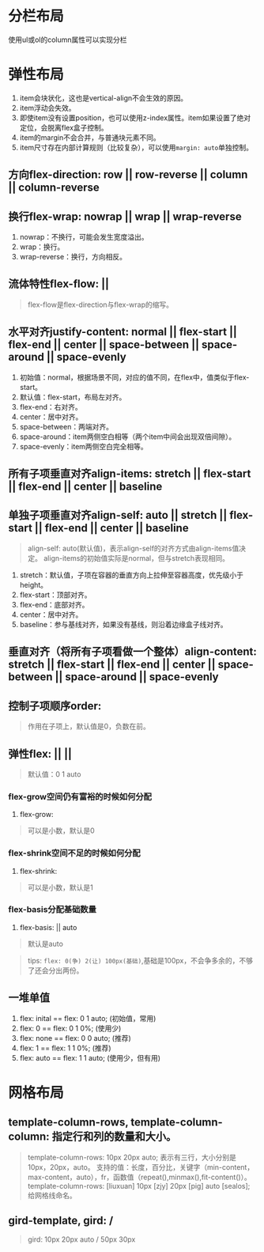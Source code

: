 # 分栏布局
使用ul或ol的column属性可以实现分栏

# 弹性布局
1. item会块状化，这也是vertical-align不会生效的原因。
2. item浮动会失效。
3. 即使item没有设置position，也可以使用z-index属性。item如果设置了绝对定位，会脱离flex盒子控制。
4. item的margin不会合并，与普通块元素不同。
5. item尺寸存在内部计算规则（比较复杂），可以使用`margin: auto`单独控制。

## 方向flex-direction: row || row-reverse || column || column-reverse

## 换行flex-wrap: nowrap || wrap || wrap-reverse
1. nowrap：不换行，可能会发生宽度溢出。
2. wrap：换行。
3. wrap-reverse：换行，方向相反。

## 流体特性flex-flow: <flex-direction> || <flex-wrap>
> flex-flow是flex-direction与flex-wrap的缩写。

## 水平对齐justify-content: normal || flex-start || flex-end || center || space-between || space-around || space-evenly
1. 初始值：normal，根据场景不同，对应的值不同，在flex中，值类似于flex-start。
2. 默认值：flex-start，布局左对齐。
3. flex-end：右对齐。
4. center：居中对齐。
5. space-between：两端对齐。
6. space-around：item两侧空白相等（两个item中间会出现双倍间隙）。
7. space-evenly：item两侧空白完全相等。

## 所有子项垂直对齐align-items: stretch || flex-start || flex-end || center || baseline
## 单独子项垂直对齐align-self: auto || stretch || flex-start || flex-end || center || baseline
> align-self: auto(默认值)，表示align-self的对齐方式由align-items值决定。
> align-items的初始值实际是normal，但与stretch表现相同。
1. stretch：默认值，子项在容器的垂直方向上拉伸至容器高度，优先级小于height。
2. flex-start：顶部对齐。
3. flex-end：底部对齐。
4. center：居中对齐。
5. baseline：参与基线对齐，如果没有基线，则沿着边缘盒子线对齐。

## 垂直对齐（将所有子项看做一个整体）align-content: stretch || flex-start || flex-end || center || space-between || space-around || space-evenly

## 控制子项顺序order: <integer>
> 作用在子项上，默认值是0，负数在前。

## 弹性flex: <flex-grow> || <flex-shrink> || <flex-basis>
> 默认值：0 1 auto
### flex-grow空间仍有富裕的时候如何分配
1. flex-grow: <number> 
> 可以是小数，默认是0
### flex-shrink空间不足的时候如何分配
1. flex-shrink: <number> 
> 可以是小数，默认是1
### flex-basis分配基础数量
1. flex-basis: <length> || auto
> 默认是auto

>tips: `flex: 0(争) 2(让) 100px(基础)`,基础是100px，不会争多余的，不够了还会分出两份。

## 一堆单值
1. flex: inital == flex: 0 1 auto; (初始值，常用)
2. flex: 0 == flex: 0 1 0%; (使用少)
3. flex: none == flex: 0 0 auto; (推荐)
4. flex: 1 == flex: 1 1 0%; (推荐)
5. flex: auto == flex: 1 1 auto; (使用少，但有用)


# 网格布局
## template-column-rows, template-column-column: 指定行和列的数量和大小。
> template-column-rows: 10px 20px auto; 表示有三行，大小分别是10px，20px，auto。
> 支持的值：长度，百分比，关键字（min-content，max-content，auto），fr，函数值（repeat(),minmax(),fit-content()）。
> template-column-rows: [liuxuan] 10px [zjy] 20px [pig] auto [sealos]; 给网格线命名。

## gird-template, gird: <template-column-rows> / <template-column-column>
> gird: 10px 20px auto / 50px 30px

##